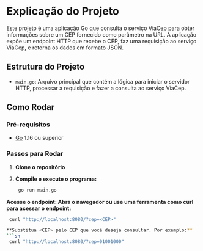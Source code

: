 # Explicação do Projeto

Este projeto é uma aplicação Go que consulta o serviço ViaCep para obter informações sobre um CEP fornecido como parâmetro na URL. A aplicação expõe um endpoint HTTP que recebe o CEP, faz uma requisição ao serviço ViaCep, e retorna os dados em formato JSON.


## Estrutura do Projeto

- `main.go`: Arquivo principal que contém a lógica para iniciar o servidor HTTP, processar a requisição e fazer a consulta ao serviço ViaCep.

## Como Rodar

### Pré-requisitos

- [Go](https://golang.org/dl/) 1.16 ou superior

### Passos para Rodar

1. **Clone o repositório**

2. **Compile e execute o programa:**
   ```sh 
    go run main.go

**Acesse o endpoint: Abra o navegador ou use uma ferramenta como curl para acessar o endpoint:**
   ```sh
    curl "http://localhost:8080/?cep=<CEP>"

**Substitua <CEP> pelo CEP que você deseja consultar. Por exemplo:**
   ```sh
    curl "http://localhost:8080/?cep=01001000" 
